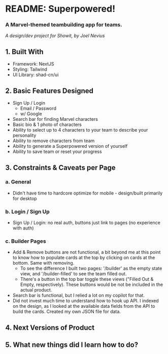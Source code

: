 # README:  Superpowered! 
### A Marvel-themed teambuilding app for teams.
*A design/dev project for Showit, by Joel Nevius*

## 1. Built With
- Framework: NextJS
- Styling: Tailwind
- UI Library:  shad-cn/ui

## 2. Basic Features Designed
- Sign Up / Login
  - Email / Password
  - w/ Google
- Search bar for finding Marvel characters
- Basic bio & 1 photo of characters
- Ability to select up to 4 characters to your team to describe your personality
- Ability to remove characters from team
- Ability to generate a Superpowered version of yourself
- Ability to save team or reset your progress

## 3. Constraints & Caveats per Page
### a. General
- Didn't have time to hardcore optimize for mobile - design/built primarily for desktop

### b. Login / Sign Up
- Sign Up / Login:  no real auth, buttons just link to pages (no experience with auth)

### c. Builder Pages
- Add & Remove buttons are not functional, a bit beyond me at this point to know how to populate cards at the top by clicking on cards at the bottom. Same with removing.
  - To see the difference I built two pages: '/builder' as the empty state view, and '/builder-filled' to see the team filled out.
  - There's a button in the top bar toggle these views ("Filled Out & Empty, respectively). These buttons would be not be included in the actual product.
- Search bar is functional, but I relied a lot on my copilot for that.
- Did not invest much time to understand how to hook up API. I indexed on the design, as I looked at the available data fields from the API to build the cards. Created my own JSON file for data.

## 4. Next Versions of Product

## 5. What new things did I learn how to do?
